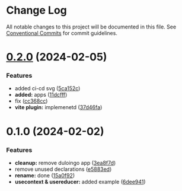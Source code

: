 # Change Log

All notable changes to this project will be documented in this file.
See [Conventional Commits](https://conventionalcommits.org) for commit guidelines.

# [0.2.0](https://github.com/paulAlexSerban/wbk--reactjs-playground--typescript/compare/@wbk--reactjs-playground--typescript/elegant-use-context-w-use-reducer-online-shop-app@0.1.0...@wbk--reactjs-playground--typescript/elegant-use-context-w-use-reducer-online-shop-app@0.2.0) (2024-02-05)

### Features

-   added ci-cd svg ([5ca152c](https://github.com/paulAlexSerban/wbk--reactjs-playground--typescript/commit/5ca152cfa6dc2b1548b7c2ed48d33d5debae9db7))
-   **added:** apps ([11dcfff](https://github.com/paulAlexSerban/wbk--reactjs-playground--typescript/commit/11dcfffcaab37b030fe7a13b728a76141978fa40))
-   fix ([cc368cc](https://github.com/paulAlexSerban/wbk--reactjs-playground--typescript/commit/cc368cc5b544cbb8c155359397154df97c467241))
-   **vite plugin:** implemenetd ([37d46fa](https://github.com/paulAlexSerban/wbk--reactjs-playground--typescript/commit/37d46fa94fb78ec7126690f942429a51d9ed511e))

# 0.1.0 (2024-02-02)

### Features

-   **cleanup:** remove duloingo app ([3ea8f7d](https://github.com/paulAlexSerban/wbk--reactjs-playground--typescript/commit/3ea8f7d47da9759c9ea8f62599a8aa4250b38c3c))
-   remove unused declarations ([e5883ed](https://github.com/paulAlexSerban/wbk--reactjs-playground--typescript/commit/e5883ed7fd99461c0a39af9ea7ad9f9b7c5e9603))
-   **rename:** done ([15a0f92](https://github.com/paulAlexSerban/wbk--reactjs-playground--typescript/commit/15a0f92f47690da6021269d43d7489cb72cdc514))
-   **usecontext & usereducer:** added example ([6dee941](https://github.com/paulAlexSerban/wbk--reactjs-playground--typescript/commit/6dee941d46c5ec7ea2a4d8e9d2a857c3846789e4))
